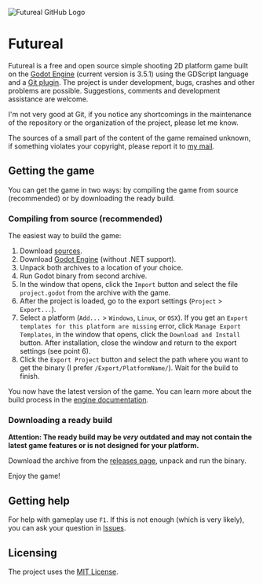 ![Futureal GitHub Logo](https://user-images.githubusercontent.com/64222535/219353568-d8dd14d2-261f-4622-893e-5e6d597f1f90.png)

# Futureal
Futureal is a free and open source simple shooting 2D platform game built on the [Godot Engine](https://github.com/godotengine/godot) (current version is 3.5.1) using the GDScript language and a [Git plugin](https://github.com/godotengine/godot-git-plugin). The project is under development, bugs, crashes and other problems are possible. Suggestions, comments and development assistance are welcome.

I'm not very good at Git, if you notice any shortcomings in the maintenance of the repository or the organization of the project, please let me know.

The sources of a small part of the content of the game remained unknown, if something violates your copyright, please report it to [my mail](mailto:greatdng@gmail.com).

## Getting the game
You can get the game in two ways: by compiling the game from source (recommended) or by downloading the ready build.

### Compiling from source (recommended)
The easiest way to build the game:
1. Download [sources](https://github.com/GREATDNG/Futureal/archive/refs/heads/master.zip).
2. Download [Godot Engine](https://godotengine.org/download) (without .NET support).
3. Unpack both archives to a location of your choice.
4. Run Godot binary from second archive.
5. In the window that opens, click the `Import` button and select the file `project.godot` from the archive with the game.
6. After the project is loaded, go to the export settings (`Project` > `Export...`).
7. Select a platform (`Add...` > `Windows`, `Linux`, or `OSX`). If you get an `Export templates for this platform are missing` error, click `Manage Export Templates`, in the window that opens, click the `Download and Install` button. After installation, close the window and return to the export settings (see point 6).
8. Click the `Export Project` button and select the path where you want to get the binary (I prefer `/Export/PlatformName/`). Wait for the build to finish.

You now have the latest version of the game. You can learn more about the build process in the [engine documentation](https://docs.godotengine.org/en/stable/tutorials/export/index.html).

### Downloading a ready build
**Attention: The ready build may be *very* outdated and may not contain the latest game features or is not designed for your platform.**

Download the archive from the [releases page](https://github.com/GREATDNG/Futureal/releases), unpack and run the binary.

Enjoy the game!

## Getting help
For help with gameplay use `F1`. If this is not enough (which is very likely), you can ask your question in [Issues](https://github.com/GREATDNG/Futureal/issues).

## Licensing
The project uses the [MIT License](https://github.com/GREATDNG/Futureal/blob/master/LICENSE).
